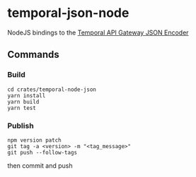 # temporal-json-node

NodeJS bindings to the [Temporal API Gateway JSON Encoder](../temporal-json/README.md)

## Commands

### Build
```shell
cd crates/temporal-node-json
yarn install
yarn build
yarn test
```

### Publish
```shell
npm version patch
git tag -a <version> -m "<tag_message>"
git push --follow-tags
```
then commit and push